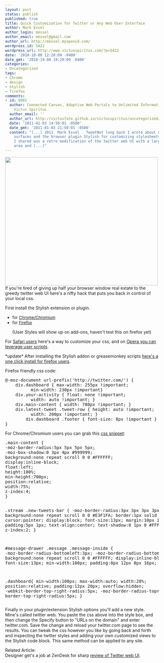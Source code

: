 ```yaml
---
layout: post
status: publish
published: true
title: Quick Customization for Twitter or Any Web User Interface
author: Mark Essel
author_login: messel
author_email: messel@gmail.com
author_url: http://messel.myopenid.com/
wordpress_id: 5422
wordpress_url: http://www.victusspiritus.com/?p=5422
date: '2010-10-08 12:20:09 -0400'
date_gmt: '2010-10-08 19:20:09 -0400'
categories:
- Uncategorized
tags:
- Chrome
- design
- Stylish
- firefox
comments:
- id: 8001
  author: Connected Canvas, Adaptive Web Portals to Unlimited Information &raquo;
    Victus Spiritus
  author_email: ''
  author_url: http://victusfate.github.io/victusspiritus/uncategorized/2011/01/03/connected-canvas-adaptive-web-portals-to-unlimited-information/
  date: '2011-01-03 14:50:01 -0500'
  date_gmt: '2011-01-03 21:50:01 -0500'
  content: "[...] 2011  Mark Essel   TweetNot long back I wrote about malleable web
    surfaces and the browser plugin Stylish for customizing stylesheets. The example
    I shared was a retro modification of the twitter web UI with a larger content
    area and [...]"
---
```

<p><a href="{{ site.url }}/assets/2010/10/MarksTwitterWebUI.png"><img class="aligncenter size-full wp-image-5430" title="MarksTwitterWebUI" src="{{ site.url }}/assets/2010/10/MarksTwitterWebUI.png" alt="" width="500" height="420" /></a><br />
If you're tired of giving up half your browser window real estate to the greedy twitter web UI here's a nifty hack that puts you back in control of your local css.</p>
<p>First install the Stylish extension or plugin.</p>
<ul>
<li><span style="font-size: 13.3333px;">for <a href="https://chrome.google.com/extensions/detail/fjnbnpbmkenffdnngjfgmeleoegfcffe">Chrome/Chromium</a></span></li>
<li><span style="font-size: 13.3333px;">for <a href="https://addons.mozilla.org/en-US/firefox/addon/2108/">Firefox<br />
</a></span></li>
<p>(User Styles will show up on add-ons, haven't test this on firefox yet)</ul>
<p>For <a href="http://www.nystic.com/blog/?p=303">Safari users</a> here's a way to customize your css, and on <a href="http://my.opera.com/micahrayaills/blog/how-to-install-custom-user-style-sheets-in-opera-and-firefox">Opera you can leverage user scripts</a>.</p>
<p>*update* After installing the Stylish addon or greasemonkey scripts <a href="http://userstyles.org/styles/37615">here's a one click install for firefox users</a>.</p>
<p>Firefox friendly css code:</p>
<pre>
@-moz-document url-prefix('http://twitter.com/') {
	div.dashboard { max-width: 255px !important; 
          min-width: 230px !important}
	div.your-activity { float: none !important; 
          width: auto !important; }
	div.main-content { width: 780px !important; }
	div.latest-tweet .tweet-row { height: auto !important; 
          width: 200px !important; }
        div.dashboard .footer { font-size: 8px !important }
}
</pre>
<p>For Chrome/Chromium users you can grab this <a href="https://docs.google.com/leaf?id=0B_dN0hRq3gdgMjc1YjFhNTktZjVjMS00MGQ0LTk5ODItOTI0YmUxNjQzY2U3&amp;sort=name&amp;layout=list&amp;num=50">css snippet</a>:</p>
<pre>.main-content {
-moz-border-radius:5px 5px 5px 5px;
-moz-box-shadow:0 3px 4px #999999;
background:none repeat scroll 0 0 #FFFFFF;
display:inline-block;
float:left;
height:100%;
min-height:700px;
position:relative;
width:75%;
z-index:4;
}

.stream .new-tweets-bar {
-moz-border-radius:3px 3px 3px 3px;
background:none repeat scroll 0 0 #E3F1FA;
border:1px solid #C6E4F2;
cursor:pointer;
display:block;
font-size:13px;
margin:10px 15px;
padding:5px 1px;
text-align:center;
text-shadow:0 1px 0 #FFFFFF;
z-index:2;
}

#message-drawer .message .message-inside {
-moz-border-radius-bottomleft:3px;
-moz-border-radius-bottomright:3px;
background:none repeat scroll 0 0 #FFFFFF;
display:inline-block;
font-size:13px;
min-width:100px;
padding:8px 12px 8px 16px;
}

.dashboard{
min-width:100px;
max-width:auto;
width:20%;
position:relative;
padding:12px 20px;
overflow:hidden;
-webkit-border-top-right-radius:5px;
-moz-border-radius-topright:5px;
border-top-right-radius:5px;
}</pre>
<p>Finally in your plugin/extension Stylish options you'll add a new style. Mine's called twitter web. You paste the css above into the style box, and then change the Specify button to "URLs on the domain" and enter twitter.com. Save the change and reload your twitter.com page to see the results. You can tweak the css however you like by going back and forth and inspecting the twitter styles and adding your own customized views to the Stylish code block. This same method can be applied to any site.</p>
<p>Related Article:<br />
Designer get's a job at ZenDesk for sharp <a href="http://www.rodrigogalindez.com/archivos/realigning-the-new-twitter/">review of Twitter web UI</a>.</p>
